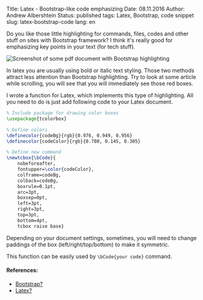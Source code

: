 Title: Latex - Bootstrap-like code emphasizing
Date: 08.11.2016
Author: Andrew Albershtein
Status: published
tags: Latex, Bootstrap, code snippet
slug: latex-bootstrap-code
lang: en

Do you like those little highlighting for commands, files, codes and other stuff 
on sites with Bootstrap framework? I think it's really good for emphasizing key 
points in your text (for tech stuff).

![Screenshot of some pdf document with Bootstrap
highlighting]({filename}/images/latex_pdf_bcode_example.png)

In latex you are usually using bold or italic text styling. Those two methods
attract less attention than Bootstrap highlighting. Try to look at some article
while scrolling, you will see that you will immediately see those red boxes.

I wrote a function for Latex, which implements this type of highlighting. All you
need to do is just add following code to your Latex document.

```tex
% Include package for drawing color boxes
\usepackage{tcolorbox}

% Define colors
\definecolor{codeBg}{rgb}{0.976, 0.949, 0.956}
\definecolor{codeColor}{rgb}{0.780, 0.145, 0.305}

% Define new command
\newtcbox{\bCode}{
    nobeforeafter,
    fontupper=\color{codeColor},
    colframe=codeBg,
    colback=codeBg,
    boxrule=0.1pt,
    arc=3pt,
    boxsep=0pt,
    left=3pt,
    right=3pt,
    top=3pt,
    bottom=4pt,
    tcbox raise base}
```

Depending on your document settings, sometimes, you will need to change paddings 
of the box (left/right/top/bottom) to make it symmetric.

This function can be easily used by `\bCode{your code}` command.

#### References: ####

- [Bootstrap?](http://getbootstrap.com/)
- [Latex?](https://www.latex-project.org/)


